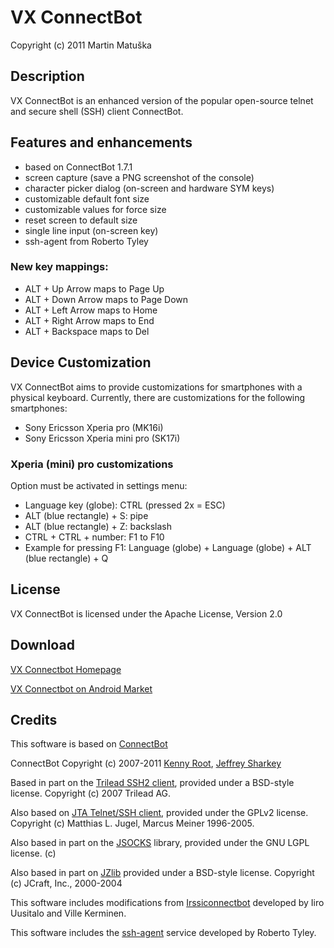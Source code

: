 ﻿VX ConnectBot
=========

Copyright (c) 2011 Martin Matuška <martin at matuska dot vx dot sk>

## Description

VX ConnectBot is an enhanced version of the popular open-source telnet and secure shell (SSH) client ConnectBot.

## Features and enhancements

 - based on ConnectBot 1.7.1
 - screen capture (save a PNG screenshot of the console)
 - character picker dialog (on-screen and hardware SYM keys)
 - customizable default font size
 - customizable values for force size
 - reset screen to default size
 - single line input (on-screen key)
 - ssh-agent from Roberto Tyley
  
### New key mappings:

 - ALT + Up Arrow maps to Page Up
 - ALT + Down Arrow maps to Page Down
 - ALT + Left Arrow maps to Home
 - ALT + Right Arrow maps to End
 - ALT + Backspace maps to Del

## Device Customization

VX ConnectBot aims to provide customizations for smartphones with a physical keyboard.
Currently, there are customizations for the following smartphones:

 - Sony Ericsson Xperia pro (MK16i)
 - Sony Ericsson Xperia mini pro (SK17i)

### Xperia (mini) pro customizations 

Option must be activated in settings menu:

 - Language key (globe): CTRL (pressed 2x = ESC)
 - ALT (blue rectangle) + S: pipe
 - ALT (blue rectangle) + Z: backslash
 - CTRL + CTRL + number: F1 to F10
 - Example for pressing F1: Language (globe) + Language (globe) + ALT (blue rectangle) + Q 

## License

VX ConnectBot is licensed under the Apache License, Version 2.0

## Download

[VX Connectbot Homepage](http://connectbot.vx.sk)

[VX Connectbot on Android Market](https://market.android.com/details?id=sk.vx.connectbot)

## Credits

This software is based on [ConnectBot](http://code.google.com/p/connectbot/)

ConnectBot Copyright (c) 2007-2011 [Kenny Root](http://the-b.org), [Jeffrey Sharkey](http://jsharkey.org)

Based in part on the [Trilead SSH2 client](http://www.trilead.com), provided under a BSD-style license.  Copyright (c) 2007 Trilead AG.

Also based on [JTA Telnet/SSH client](http://www.javassh.org), provided under the GPLv2 license. Copyright (c) Matthias L. Jugel, Marcus Meiner 1996-2005.

Also based in part on the [JSOCKS](http://jsocks.sourceforge.net) library, provided under the GNU LGPL license. (c) 

Also based in part on [JZlib](http://www.jcraft.com) provided under a BSD-style license. Copyright (c) JCraft, Inc., 2000-2004

This software includes modifications from [Irssiconnectbot](https://github.com/irssiconnectbot/irssiconnectbot) developed by Iiro Uusitalo and Ville Kerminen.

This software includes the [ssh-agent](https://github.com/rtyley) service developed by Roberto Tyley.